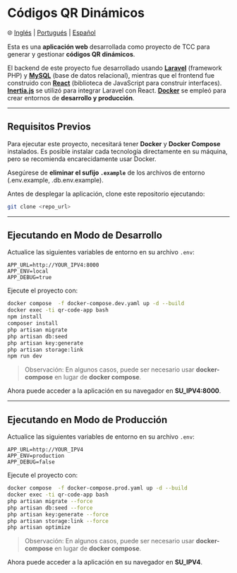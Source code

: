 # Códigos QR Dinámicos

🌐 [Inglés](README.md) | [Portugués](README.pt.md) | [Español](README.es.md)

Esta es una **aplicación web** desarrollada como proyecto de TCC para generar y gestionar **códigos QR dinámicos**.

El backend de este proyecto fue desarrollado usando **[Laravel](https://laravel.com/)** (framework PHP) y **[MySQL](https://www.mysql.com/)** (base de datos relacional), mientras que el frontend fue construido con **[React](https://reactjs.org/)** (biblioteca de JavaScript para construir interfaces). **[Inertia.js](https://inertiajs.com/)** se utilizó para integrar Laravel con React. **[Docker](https://www.docker.com/)** se empleó para crear entornos de **desarrollo y producción**.

---

## Requisitos Previos

Para ejecutar este proyecto, necesitará tener **Docker** y **Docker Compose** instalados. Es posible instalar cada tecnología directamente en su máquina, pero se recomienda encarecidamente usar Docker.

Asegúrese de **eliminar el sufijo `.example`** de los archivos de entorno (.env.example, .db.env.example).

Antes de desplegar la aplicación, clone este repositorio ejecutando:

```bash
git clone <repo_url>
```

---

## Ejecutando en Modo de Desarrollo

Actualice las siguientes variables de entorno en su archivo `.env`:

```env
APP_URL=http://YOUR_IPV4:8000
APP_ENV=local
APP_DEBUG=true
```

Ejecute el proyecto con:

```bash
docker compose  -f docker-compose.dev.yaml up -d --build
docker exec -ti qr-code-app bash
npm install
composer install
php artisan migrate
php artisan db:seed
php artisan key:generate
php artisan storage:link
npm run dev
```

> Observación: En algunos casos, puede ser necesario usar **docker-compose** en lugar de **docker compose**.

Ahora puede acceder a la aplicación en su navegador en **SU\_IPV4:8000**.

---

## Ejecutando en Modo de Producción

Actualice las siguientes variables de entorno en su archivo `.env`:

```env
APP_URL=http://YOUR_IPV4
APP_ENV=production
APP_DEBUG=false
```

Ejecute el proyecto con:

```bash
docker compose  -f docker-compose.prod.yaml up -d --build
docker exec -ti qr-code-app bash
php artisan migrate --force
php artisan db:seed --force
php artisan key:generate --force
php artisan storage:link --force
php artisan optimize
```

> Observación: En algunos casos, puede ser necesario usar **docker-compose** en lugar de **docker compose**.

Ahora puede acceder a la aplicación en su navegador en **SU\_IPV4**.

